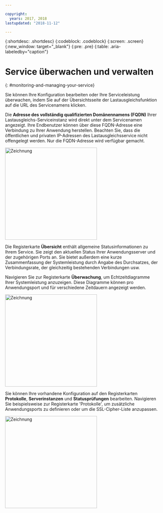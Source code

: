 ```yaml
---

copyright:
  years: 2017, 2018
lastupdated: "2018-11-12"

---
```


{:shortdesc: .shortdesc}
{:codeblock: .codeblock}
{:screen: .screen}
{:new_window: target="_blank"}
{:pre: .pre}
{:table: .aria-labeledby="caption"}

# Service überwachen und verwalten
{: #monitoring-and-managing-your-service}

Sie können Ihre Konfiguration bearbeiten oder Ihre Serviceleistung überwachen, indem Sie auf der Übersichtsseite der Lastausgleichsfunktion auf die URL des Servicenamens klicken. 

Die **Adresse des vollständig qualifizierten Domänennamens (FQDN)** Ihrer Lastausgleichs-Serviceinstanz wird direkt unter dem Servicenamen angezeigt. Ihre Endbenutzer können über diese FQDN-Adresse eine Verbindung zu Ihrer Anwendung herstellen. Beachten Sie, dass die öffentlichen und privaten IP-Adressen des Lastausgleichsservice nicht offengelegt werden. Nur die FQDN-Adresse wird verfügbar gemacht. 

<img src="images/fqdn-address.png" alt="Zeichnung" style="width: 300px;"/>

Die Registerkarte **Übersicht** enthält allgemeine Statusinformationen zu Ihrem Service. Sie zeigt den aktuellen Status Ihrer Anwendungsserver und der zugehörigen Ports an. Sie bietet außerdem eine kurze Zusammenfassung der Systemleistung durch Angabe des Durchsatzes, der Verbindungsrate, der gleichzeitig bestehenden Verbindungen usw. 

Navigieren Sie zur Registerkarte **Überwachung**, um Echtzeitdiagramme Ihrer Systemleistung anzuzeigen. Diese Diagramme können pro Anwendungsport und für verschiedene Zeitdauern angezeigt werden. 

<img src="images/monitor-lb.png" alt="Zeichnung" style="width: 300px;"/>

Sie können Ihre vorhandene Konfiguration auf den Registerkarten **Protokolle**, **Serverinstanzen** und **Statusprüfungen** bearbeiten. Navigieren Sie beispielsweise zur Registerkarte 'Protokolle', um zusätzliche Anwendungsports zu definieren oder um die SSL-Cipher-Liste anzupassen. 

<img src="images/protocols-monitor.png" alt="Zeichnung" style="width: 300px;"/>
